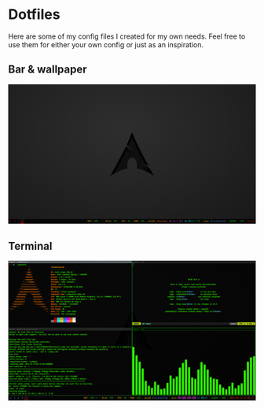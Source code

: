 # Dotfiles
Here are some of my config files I created for my own needs. Feel free to use them for either your own config or just as an inspiration.

## Bar & wallpaper
![alt text](pictures/screenshots/desktop.png)

## Terminal
![alt text](pictures/screenshots/terminal.png)
